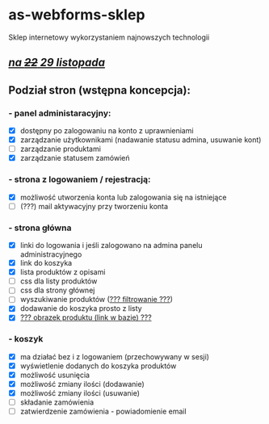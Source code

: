 # as-webforms-sklep

Sklep internetowy wykorzystaniem najnowszych technologii

## <u>**_na ~~22~~ 29 listopada_**</u>

## Podział stron (wstępna koncepcja):
### - panel administaracyjny:
- [x] dostępny po zalogowaniu na konto z uprawnieniami
- [x] zarządzanie użytkownikami (nadawanie statusu admina, usuwanie kont)
- [ ] zarządzanie produktami
- [x] zarządzanie statusem zamówień
### - strona z logowaniem / rejestracją:
- [x] możliwość utworzenia konta lub zalogowania się na istniejące
- [ ] (???) mail aktywacyjny przy tworzeniu konta
### - strona główna
- [x] linki do logowania i jeśli zalogowano na admina panelu administracyjnego
- [x] link do koszyka
- [x] lista produktów z opisami
- [ ] css dla listy produktów
- [ ] css dla strony głównej
- [ ] wyszukiwanie produktów (<u>??? filtrowanie ???</u>)
- [x] dodawanie do koszyka prosto z listy
- [x] <u>??? obrazek produktu (link w bazie) ???</u>
### - koszyk
- [x] ma działać bez i z logowaniem (przechowywany w sesji)
- [x] wyświetlenie dodanych do koszyka produktów
- [x] możliwość usunięcia
- [x] możliwość zmiany ilości (dodawanie)
- [x] możliwość zmiany ilości (usuwanie)
- [ ] składanie zamówienia
- [ ] zatwierdzenie zamówienia - powiadomienie email
